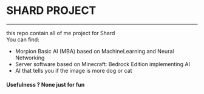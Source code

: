 # SHARD PROJECT
---

this repo contain all of me project for Shard\
You can find:

- Morpion Basic AI (MBA) based on MachineLearning and Neural Networking
- Server software based on Minecraft: Bedrock Edition implementing AI
- AI that tells you if the image is more dog or cat

#### Usefulness ? None just for fun
